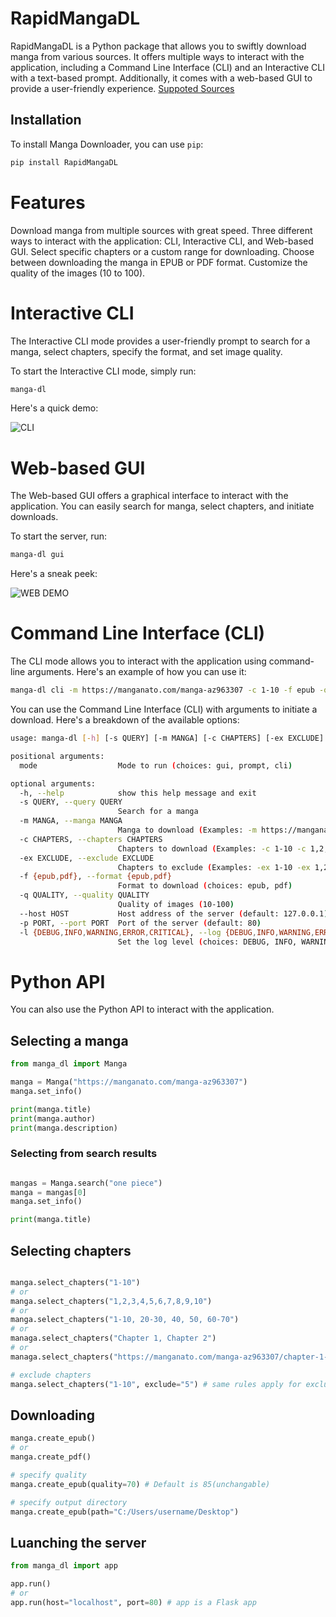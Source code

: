 # RapidMangaDL

RapidMangaDL is a Python package that allows you to swiftly download manga from various sources. It offers multiple ways to interact with the application, including a Command Line Interface (CLI) and an Interactive CLI with a text-based prompt. Additionally, it comes with a web-based GUI to provide a user-friendly experience.
[Suppoted Sources](/sources.md)

## Installation

To install Manga Downloader, you can use `pip`:

```bash
pip install RapidMangaDL
```

# Features

Download manga from multiple sources with great speed.
Three different ways to interact with the application: CLI, Interactive CLI, and Web-based GUI.
Select specific chapters or a custom range for downloading.
Choose between downloading the manga in EPUB or PDF format.
Customize the quality of the images (10 to 100).

# Interactive CLI

The Interactive CLI mode provides a user-friendly prompt to search for a manga, select chapters, specify the format, and set image quality.

To start the Interactive CLI mode, simply run:

```bash
manga-dl
```

Here's a quick demo:

![CLI](https://github.com/shhossain/RapidMangaDL/raw/main/cli.gif)

# Web-based GUI

The Web-based GUI offers a graphical interface to interact with the application. You can easily search for manga, select chapters, and initiate downloads.

To start the server, run:

```bash
manga-dl gui
```

Here's a sneak peek:

![WEB DEMO](https://github.com/shhossain/RapidMangaDL/raw/main/web_gui.gif)

# Command Line Interface (CLI)

The CLI mode allows you to interact with the application using command-line arguments. Here's an example of how you can use it:

```bash
manga-dl cli -m https://manganato.com/manga-az963307 -c 1-10 -f epub -q 90
```

You can use the Command Line Interface (CLI) with arguments to initiate a download. Here's a breakdown of the available options:

```bash
usage: manga-dl [-h] [-s QUERY] [-m MANGA] [-c CHAPTERS] [-ex EXCLUDE] [-f {epub,pdf}] [-q QUALITY] [--host HOST] [-p PORT] [-l {DEBUG,INFO,WARNING,ERROR,CRITICAL}] [mode]

positional arguments:
  mode                  Mode to run (choices: gui, prompt, cli)

optional arguments:
  -h, --help            show this help message and exit
  -s QUERY, --query QUERY
                        Search for a manga
  -m MANGA, --manga MANGA
                        Manga to download (Examples: -m https://manganato.com/manga-az963307 -m manga-id -m id -m manga-title (not reliable))
  -c CHAPTERS, --chapters CHAPTERS
                        Chapters to download (Examples: -c 1-10 -c 1,2,3 -c 1-10, 20-30 -c 1-10, 20-30, 40, 50, 60-70)
  -ex EXCLUDE, --exclude EXCLUDE
                        Chapters to exclude (Examples: -ex 1-10 -ex 1,2,3 -ex 1-10, 20-30 -ex 1-10, 20-30, 40, 50, 60-70)
  -f {epub,pdf}, --format {epub,pdf}
                        Format to download (choices: epub, pdf)
  -q QUALITY, --quality QUALITY
                        Quality of images (10-100)
  --host HOST           Host address of the server (default: 127.0.0.1)
  -p PORT, --port PORT  Port of the server (default: 80)
  -l {DEBUG,INFO,WARNING,ERROR,CRITICAL}, --log {DEBUG,INFO,WARNING,ERROR,CRITICAL}
                        Set the log level (choices: DEBUG, INFO, WARNING, ERROR, CRITICAL)
```

# Python API

You can also use the Python API to interact with the application.

## Selecting a manga

```python
from manga_dl import Manga

manga = Manga("https://manganato.com/manga-az963307")
manga.set_info()

print(manga.title)
print(manga.author)
print(manga.description)

```

### Selecting from search results

```python

mangas = Manga.search("one piece")
manga = mangas[0]
manga.set_info()

print(manga.title)
```

## Selecting chapters

```python

manga.select_chapters("1-10")
# or
manga.select_chapters("1,2,3,4,5,6,7,8,9,10")
# or
manga.select_chapters("1-10, 20-30, 40, 50, 60-70")
# or
managa.select_chapters("Chapter 1, Chapter 2")
# or
managa.select_chapters("https://manganato.com/manga-az963307/chapter-1-https://manganato.com/manga-az963307/chapter-2")

# exclude chapters
manga.select_chapters("1-10", exclude="5") # same rules apply for exclude
```

## Downloading

```python
manga.create_epub()
# or
manga.create_pdf()

# specify quality
manga.create_epub(quality=70) # Default is 85(unchangable)

# specify output directory
manga.create_epub(path="C:/Users/username/Desktop")
```

## Luanching the server

```python
from manga_dl import app

app.run()
# or
app.run(host="localhost", port=80) # app is a Flask app
```

